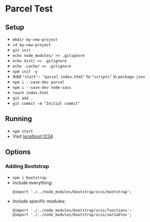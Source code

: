 # Parcel Test

## Setup

- `mkdir my-new-project`
- `cd my-new-project`
- `git init`
- `echo node_modules/ >> .gitignore`
- `echo dist/ >> .gitignore`
- `echo .cache/ >> .gitignore`
- `npm init -y`
- Add `"start": "parcel index.html"` to `"scripts"` in `package.json`
- `npm i --save-dev parcel`
- `npm i --save-dev node-sass`
- `touch index.html`
- `git add .`
- `git commit -m "Initial commit"`


## Running

- `npm start`
- Visit [localhost:1234](http://localhost:1234)


## Options

### Adding Bootstrap

- `npm i bootstrap`
- Include everything:
    ```
    @import './../node_modules/bootstrap/scss/bootstrap';
    ```
- Include specific modules:
    ```
    @import './../node_modules/bootstrap/scss/functions';
    @import './../node_modules/bootstrap/scss/variables';
    ```
